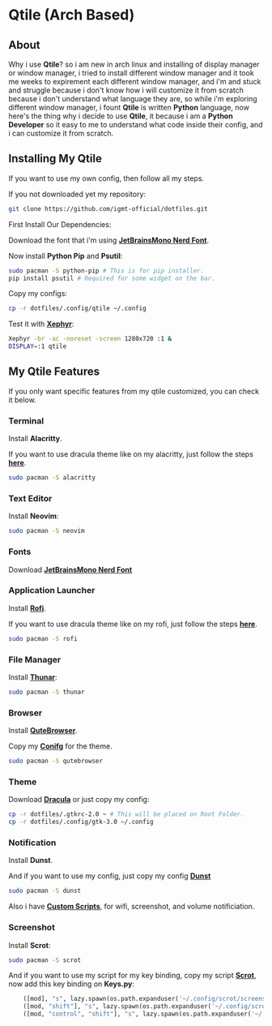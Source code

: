 # Qtile (Arch Based)

## About

Why i use **Qtile**?
so i am new in arch linux and installing of display manager or window manager,
i tried to install different window manager and it took me weeks to expirement each different window manager,
and i'm and stuck and struggle because i don't know how i will customize it from scratch because i don't understand what language they are,
so while i'm exploring different window manager, i fount **Qtile** is written **Python** language, now here's the thing why i decide to use **Qtile**,
it because i am a **Python Developer** so it easy to me to understand what code inside their config, and i can customize it from scratch.

## Installing My Qtile

If you want to use my own config, then follow all my steps.

If you not downloaded yet my repository:

```bash
git clone https://github.com/igmt-official/dotfiles.git
```

First Install Our Dependencies:

Download the font that i'm using **[JetBrainsMono Nerd Font](https://github.com/ryanoasis/nerd-fonts/releases/download/v2.1.0/JetBrainsMono.zip)**.

Now install **Python Pip** and **Psutil**:

```bash
sudo pacman -S python-pip # This is for pip installer.
pip install psutil # Required for some widget on the bar.
```

Copy my configs:

```bash
cp -r dotfiles/.config/qtile ~/.config
```

Test it with **[Xephyr](https://wiki.archlinux.org/index.php/Xephyr)**:

```bash
Xephyr -br -ac -noreset -screen 1280x720 :1 &
DISPLAY=:1 qtile
```

## My Qtile Features

If you only want specific features from my qtile customized, you can check it below.

### Terminal

Install **Alacritty**.

If you want to use dracula theme like on my alacritty,
just follow the steps **[here](https://github.com/igmt-official/dotfiles/tree/main/.config/alacritty)**.

```bash
sudo pacman -S alacritty
```

### Text Editor

Install **Neovim**:

```bash
sudo pacman -S neovim
```

### Fonts

Download **[JetBrainsMono Nerd Font](https://github.com/ryanoasis/nerd-fonts/releases/download/v2.1.0/JetBrainsMono.zip)**

### Application Launcher

Install **[Rofi](https://wiki.archlinux.org/title/Rofi)**.

If you want to use dracula theme like on my rofi,
just follow the steps **[here](https://github.com/igmt-official/dotfiles/tree/main/.config/rofi)**.

```bash
sudo pacman -S rofi
```

### File Manager

Install **[Thunar](https://wiki.archlinux.org/title/thunar)**:

```bash
sudo pacman -S thunar
```

### Browser

Install **[QuteBrowser](https://wiki.archlinux.org/title/Qutebrowser)**.

Copy my **[Conifg](https://github.com/igmt-official/dotfiles/tree/main/.config/qutebrowser)** for the theme.

```bash
sudo pacman -S qutebrowser
```

### Theme

Download **[Dracula](https://www.gnome-look.org/s/Gnome/p/1687249)** or just copy my config:

```bash
cp -r dotfiles/.gtkrc-2.0 ~ # This will be placed on Root Folder.
cp -r dotfiles/.config/gtk-3.0 ~/.config
```

### Notification

Install **Dunst**.

And if you want to use my config, just copy my config **[Dunst](https://github.com/igmt-official/dotfiles/tree/main/.config/dunst)**

```bash
sudo pacman -S dunst
```

Also i have **[Custom Scripts](https://github.com/igmt-official/dotfiles/tree/main/.local/bin)**, for wifi, screenshot, and volume notificiation.

### Screenshot

Install **Scrot**:

```bash
sudo pacman -S scrot
```

And if you want to use my script for my key binding, copy my script **[Scrot](https://github.com/igmt-official/dotfiles/tree/main/.config/scrot)**, now add this key binding on **Keys.py**:

```python
    ([mod], "s", lazy.spawn(os.path.expanduser('~/.config/scrot/screenshot'))), # To screenshot whole window.
    ([mod, "shift"], "s", lazy.spawn(os.path.expanduser('~/.config/scrot/screenshot select'))), # To select area what you want to screenshot.
    ([mod, "control", "shift"], "s", lazy.spawn(os.path.expanduser('~/.config/scrot/screenshot window'))), # To screenshot only where you focus window.
```
